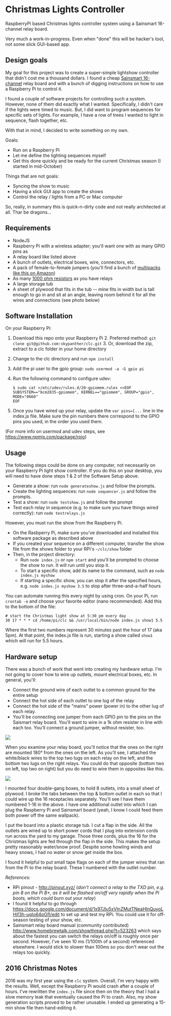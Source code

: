 # Christmas Lights Controller

RaspberryPi based Christmas lights controller system using a Sainsmart 16-channel relay board.

Very much a work-in-progress. Even when "done" this will be hacker's tool, not some slick GUI-based app.

## Design goals

My goal for this project was to create a super-simple lightshow controller that didn't cost me a thousand dollars. I found a cheap  [Sainsmart 16-channel](https://www.amazon.com/SainSmart-101-70-103-16-Channel-Relay-Module/dp/B0057OC66U/ref=sr_1_3?ie=UTF8&qid=1485741648&sr=8-3&keywords=sainsmart+relay) relay board and with a bunch of digging instructions on how to use a Raspberry Pi to control it. 

I found a couple of software projects for controlling such a system. However, none of them did exactly what I wanted. Specifically, I didn't care if the lights were timed to music. But, I did want to program sequences for specific sets of lights. For example, I have a row of trees I wanted to light in sequence, flash together, etc.

With that in mind, I decided to write something on my own. 

Goals:

* Run on a Raspberry Pi
* Let me define the lighting sequences myself
* Get this done quickly and be ready for the current Christmas season (I started in mid-October)

Things that are not goals:

* Syncing the show to music
* Having a slick GUI app to create the shows
* Control the relay / lights from a PC or Mac computer

So, really, in summary this is quick-n-dirty code and not really architected at all. Thar be dragons...

## Requirements

* NodeJS
* Raspberry Pi with a wireless adapter; you'll want one with as many GPIO pins as 
* A relay board like listed above
* A bunch of outlets, electrical boxes, wire, connectors, etc.
* A pack of female-to-female jumpers (you'll find a bunch of [multipacks like this on Amazon](https://www.amazon.com/gp/product/B00JUKL4XI/ref=oh_aui_detailpage_o09_s00?ie=UTF8&psc=1))
* As many [1000 ohm resistors](https://www.amazon.com/gp/product/B0185FJ6L0/ref=oh_aui_detailpage_o09_s00?ie=UTF8&psc=1) as you have relays
* A large storage tub
* A sheet of plywood that fits in the tub -- mine fits in width but is tall enough to go in and sit at an angle, leaving room behind it for all the wires and connections (see photo below)

## Software Installation

On your Raspberry Pi:

1. Download this repo onto your Raspberry Pi
	2. Preferred method: `git clone git@github.com:skypanther/clc.git`
	3. Or, download the zip, extract to a clc folder in your home directory
2. Change to the clc directory and run `npm install`
3. Add the pi user to the gpio group: `sudo usermod -a -G gpio pi`
4. Run the following command to configure udev: 
	
	```shell
	$ sudo cat >/etc/udev/rules.d/20-gpiomem.rules <<EOF
	SUBSYSTEM=="bcm2835-gpiomem", KERNEL=="gpiomem", GROUP="gpio", MODE="0660"
	EOF
	```
5. Once you have wired up your relay, update the `var pins=[...` line in the index.js file. Make sure the pin numbers there correspond to the GPIO pins you used, in the order you used them.

(For more info on usermod and udev steps, see https://www.npmjs.com/package/rpio)

## Usage

The following steps could be done on any computer, not necessarily on your Raspberry Pi light show controller. If you do this on your desktop, you will need to have done steps 1 & 2 of the Software Setup above.

* Generate a show: run `node generateshow.js` and follow the prompts.
* Create the lighting sequences: run `node sequencer.js` and follow the prompts.
* Test a show: run `node testshow.js` and follow the prompt
* Test each relay in sequence (e.g. to make sure you have things wired correctly): run `node testrelays.js`

However, you must run the show from the Raspberry Pi.

* On the Rasbperry Pi, make sure you've downloaded and installed this software package as described above
* If you created your sequence on a different computer, transfer the show file from the shows folder to your RPi's `~/clc/show` folder
* Then, in the project directory:
	* Run `node index.js` or `npm start` and you'll be prompted to choose the show to run. It will run until you stop it.
	* To start a specific show, add its name to the command, such as `node index.js myshow`
	* If starting a specific show, you can stop it after the specified hours, e.g. `node index.js myshow 3.5` to stop after three-and-a-half hours

You can automate running this every night by using cron. On your Pi, run `crontab -e` and choose your favorite editor (nano recommended). Add this to the bottom of the file:

```
# start the Christmas light show at 5:30 pm every day
30 17 * * * cd /home/pi/clc && /usr/local/bin/node index.js show1 5.5
```

Where the first two numbers represent 30 minutes past the hour of 17 (aka 5pm). At that point, the index.js file is run, starting a show called `show1` which will run for 5.5 hours. 

## Hardware setup

There was a bunch of work that went into creating my hardware setup. I'm not going to cover how to wire up outlets, mount electrical boxes, etc. In general, you'll:

* Connect the ground wire of each outlet to a common ground for the entire setup
* Connect the hot side of each outlet to one lug of the relay
* Connect the hot side of the "mains" power (power in) to the other lug of each relay.
* You'll be connecting one jumper from each GPIO pin to the pins on the Saismart relay board. You'll want to wire in a 1k ohm resister in line with each too. You'll connect a ground jumper, without resister, too.

<img src="https://github.com/skypanther/clc/blob/master/images/relay_board.jpg"/>

When you examine your relay board, you'll notice that the ones on the right are mounted 180&deg; from the ones on the left. As you'll see, I attached the white/black wires to the top two lugs on each relay on the left, and the bottom two lugs on the right relays. You could do that opposite (bottom two on left, top two on right) but you do need to wire them in opposites like this.

<img src="https://github.com/skypanther/clc/blob/master/images/whole_setup.jpg"/>

I mounted four double-gang boxes, to hold 8 outlets, into a small sheet of plywood. I broke the tabs between the top & bottom outlet in each so that I could wire up the 16 receptacles separately. You'll see I have them numbered 1-16 in the above. I have one additional outlet into which I can plug the Raspberry Pi and Sainsmart board (yeah, I know I could feed them both power off the same wallpack). 

I put the board into a plastic storage tub. I cut a flap in the side. All the outlets are wired up to short power cords that I plug into extension cords run across the yard to my garage. Those three cords, plus the 16 for the Christmas lights are fed through the flap in the side. This makes the setup pretty reasonably water/snow proof. Despite some howling winds and heavy snows, I had no water or snow get inside the box.

I found it helpful to put small tape flags on each of the jumper wires that ran from the Pi to the relay board. These I numbered with the outlet number. 

*References:*

* RPi pinout - http://pinout.xyz/ (*don't connect a relay to the TXD pin, e.g. pin 8 on the Pi B+, as it will be flashed on/off very rapidly when the Pi boots, which could burn out your relay*)
* I found it helpful to go through https://docs.google.com/document/d/1x97JIu5xVInZMutTNeaHlnQuyoLHjf3h-ugIo64pGfI/edit to set up and test my RPi. You could use it for off-season testing of your show, etc. 
* Sainsmart relay board manual (community contributed) http://www.homebrewtalk.com/showthread.php?t=523263 which says about the fastest you can switch the relays on/off is roughly once per second. However, I've seen 10 ms (1/100th of a second) referenced elsewhere. I would stick to slower than 100ms so you don't wear out the relays too quickly. 


## 2016 Christmas Notes

2016 was my first year using the `clc` system. Overall, I'm very happy with the results. Well, except the Raspberry Pi would crash after a couple of hours. I've rewritten the `index.js` file since then on the theory that I had a slow memory leak that eventually caused the Pi to crash. Also, my show generation scripts proved to be rather unusable. I ended up generating a 15-min show file then hand-editing it. 